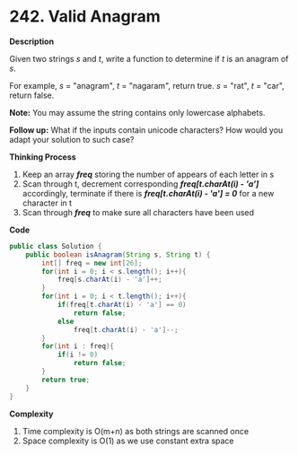 # 242. Valid Anagram

**Description**

Given two strings *s* and *t*, write a function to determine if *t* is an anagram of *s*.

For example,
*s* = "anagram", *t* = "nagaram", return true.
*s* = "rat", *t* = "car", return false.

**Note:**
You may assume the string contains only lowercase alphabets.

**Follow up:**
What if the inputs contain unicode characters? How would you adapt your solution to such case?

**Thinking Process**

1. Keep an array ***freq*** storing the number of appears of each letter in s
2. Scan through t, decrement corresponding ***freq[t.charAt(i) - 'a']*** accordingly, terminate if there is ***freq[t.charAt(i) - 'a'] = 0*** for a new character in t
3. Scan through ***freq*** to make sure all characters have been used

**Code**

```java
public class Solution {
    public boolean isAnagram(String s, String t) {
        int[] freq = new int[26];
        for(int i = 0; i < s.length(); i++){
            freq[s.charAt(i) - 'a']++;
        }
        for(int i = 0; i < t.length(); i++){
            if(freq[t.charAt(i) - 'a'] == 0)
                return false;
            else
                freq[t.charAt(i) - 'a']--;
        }
        for(int i : freq){
            if(i != 0)
                return false;
        }
        return true;
    }
}
```

**Complexity**

1. Time complexity is O(m+n) as both strings are scanned once
2. Space complexity is O(1) as we use constant extra space